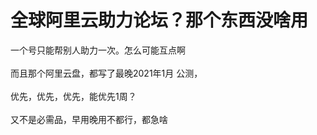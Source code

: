 # 全球阿里云助力论坛？那个东西没啥用


一个号只能帮别人助力一次。怎么可能互点啊<br />
<br />
而且那个阿里云盘，都写了最晚2021年1月 公测，<br />
<br />
优先，优先，优先，能优先1周？<br />
<br />
又不是必需品，早用晚用不都行，都急啥
